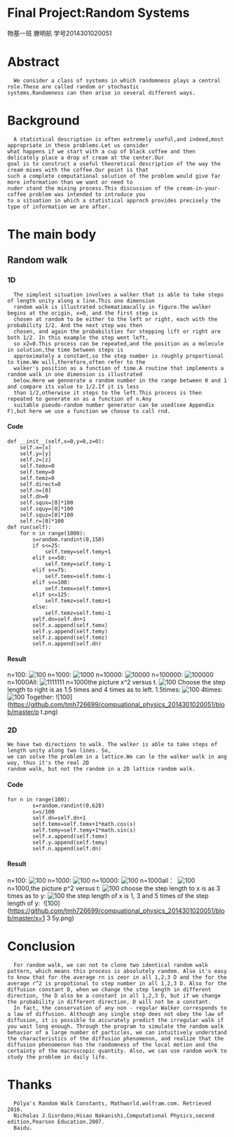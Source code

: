 # Final Project:Random Systems
  物基一班 滕明航 学号2014301020051
  
# Abstract
      We consider a class of systems in which randomness plays a central role.These are called random or stochastic 
    systems.Randomness can then arise in several different ways.
# Background
      A statistical description is often extremely useful,and indeed,most appropriate in these problems.Let us consider 
    what happens if we start with a cup of black coffee and then delicately place a drop of cream at the center.Our 
    goal is to construct a useful theoretical description of the way the cream mixes with the coffee.Our point is that
    such a complete computational solution of the problem would give far more information than we want or need to 
    nuder stand the mixing process.This discussion of the cream-in-your-coffee problem was intended to introduce you
    to a situation in which a statistical approch provides precisely the type of information we are after.
# The main body
## Random walk
### 1D
      The simplest situation involves a walker that is able to take steps of length unity along a line.This one dimension 
      random walk is illustrated schematimacally in figure.The walker begins at the origin, x=0, and the first step is 
      chosen at random to be either to the left or right, each with the probability 1/2. And the next step was then 
      chosen, and again the probabilities for stepping lift or right are both 1/2. In this example the step went left,
      so x2=0.This process can be repeated,and the position as a molecule in solution,the time between steps is 
      approximately a constant,so the step number is roughly proportional to time.We will,therefore,often refer to the
      walker's position as a function of time.A routine that implements a random walk in one dimension is illustrated 
      below.Here we gennerate a random number in the range between 0 and 1 and compare its value to 1/2.If it is less
      than 1/2,otherwise it steps to the left.This process is then repeated to generate xn as a function of n.Any 
      suitable pseudo-random number generator can be used(see Appendix F),but here we use a function we choose to call rnd.
#### Code
    def __init__(self,x=0,y=0,z=0):
        self.x=[x]
        self.y=[y]
        self.z=[z]
        self.temx=0
        self.temy=0
        self.temz=0
        self.direct=0
        self.n=[0]
        self.dn=0
        self.squx=[0]*100
        self.squy=[0]*100
        self.squz=[0]*100
        self.r=[0]*100
    def run(self):
        for n in range(1000):
            s=random.randint(0,150)
            if s<=25:
                self.temy=self.temy+1
            elif s<=50:
                self.temy=self.temy-1
            elif s<=75:
                self.temx=self.temx-1
            elif s<=100:
                self.temx=self.temx+1
            elif s<=125:
                self.temz=self.temz+1
            else:
                self.temz=self.temz-1
            self.dn=self.dn+1
            self.x.append(self.temx)
            self.y.append(self.temy)
            self.z.append(self.temz)
            self.n.append(self.dn)
#### Result
   n=100:
   ![100](https://github.com/tmh726699/compuational_physics_2014301020051/blob/master/n100.png)
   n=1000:
   ![1000](https://github.com/tmh726699/compuational_physics_2014301020051/blob/master/n1000.png)
   n=10000:
   ![10000](https://github.com/tmh726699/compuational_physics_2014301020051/blob/master/n10000.png)
   n=100000:
   ![100000](https://github.com/tmh726699/compuational_physics_2014301020051/blob/master/n100000.png)
   n=1000All:
   ![1111111](https://github.com/tmh726699/compuational_physics_2014301020051/blob/master/n1111111.png)
   n=1000the picture x^2 versus t.
   ![100](https://github.com/tmh726699/compuational_physics_2014301020051/blob/master/n1000x2.png)
   Choose the step length to right is as 1.5 times and 4 times as to left.
   1.5times:
   ![100](https://github.com/tmh726699/compuational_physics_2014301020051/blob/master/p1.5.png)
   4times:
   ![100](https://github.com/tmh726699/compuational_physics_2014301020051/blob/master/p4.png)
   Together:
   ![100](https://github.com/tmh726699/compuational_physics_2014301020051/blob/master/p t.png)

### 2D
    We have two directions to walk. The walker is able to take steps of length unity along two lines. So, 
    we can solve the problem in a lattice.We can le the walker walk in ang way, thus it's the real 2D 
    random walk, but not the random in a 2D lattice random walk. 
#### Code
    for n in range(100):
            s=random.randint(0,628)
            s=s/100
            self.dn=self.dn+1
            self.temx=self.temx+1*math.cos(s)
            self.temy=self.temy+1*math.sin(s)
            self.x.append(self.temx)
            self.y.append(self.temy)
            self.n.append(self.dn)
#### Result
  n=100:
  ![100](https://github.com/tmh726699/compuational_physics_2014301020051/blob/master/n100%EF%BC%9B.png)
  n=1000:
  ![100](https://github.com/tmh726699/compuational_physics_2014301020051/blob/master/n1000%EF%BC%9B.png)
  n=10000:
  ![100](https://github.com/tmh726699/compuational_physics_2014301020051/blob/master/n10000%EF%BC%9B.png)
  n=1000all：
  ![100](https://github.com/tmh726699/compuational_physics_2014301020051/blob/master/n1111111%EF%BC%9B.png)
  n=1000,the picture p^2 versus t:
  ![100](https://github.com/tmh726699/compuational_physics_2014301020051/blob/master/n1000p2%EF%BC%9B.png)
  choose the step length to x is as 3 times as to y:
  ![100](https://github.com/tmh726699/compuational_physics_2014301020051/blob/master/x=3y.png)
  the step length of x is 1, 3 and 5 times of the step length of y:
  ![100](https://github.com/tmh726699/compuational_physics_2014301020051/blob/master/x=1 3 5y.png)
# Conclusion
      For random walk, we can not to clone two identical random walk pattern, which means this process is absolutely random. Also it's easy to know that for the average rn is zeor in all 1,2,3 D and the for the average r^2 is propotional to step number in all 1,2,3 D. Also for the diffusion constant D, when we change the step length in different direction, the D also be a constant in all 1,2,3 D, but if we change the probability in different direction, D will not be a constant.
      In fact, the conservation of any non - regular Walker corresponds to a law of diffusion. Although any single step does not obey the law of diffusion, it is possible to accurately predict the irregular walk if you wait long enough. Through the program to simulate the random walk behavior of a large number of particles, we can intuitively understand the characteristics of the diffusion phenomenon, and realize that the diffusion phenomenon has the randomness of the local motion and the certainty of the macroscopic quantity. Also, we can use random work to study the problem in daily life.
# Thanks
      Pólya's Random Walk Constants, Mathworld.wolfram.com. Retrieved 2016.
      Nicholas J.Giordano;Hisao Nakanishi,Computational Physics,second edition,Pearson Education.2007.
      Baidu.
